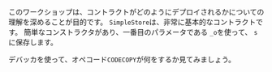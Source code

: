 このワークショップは、コントラクトがどのようにデプロイされるかについての理解を深めることが目的です。
`SimpleStore`は、非常に基本的なコントラクトです。
簡単なコンストラクタがあり、一番目のパラメータである `_o`を使って、 `s`に保存します。

デバッカを使って、オペコード`CODECOPY`が何をするか見てみましょう。